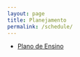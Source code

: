 ```yaml
---
layout: page
title: Planejamento
permalink: /schedule/
---
```


* [Plano de Ensino](/assets/planejamento/plano-de-ensino.pdf)